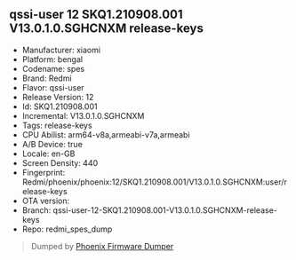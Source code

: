 ## qssi-user 12 SKQ1.210908.001 V13.0.1.0.SGHCNXM release-keys
- Manufacturer: xiaomi
- Platform: bengal
- Codename: spes
- Brand: Redmi
- Flavor: qssi-user
- Release Version: 12
- Id: SKQ1.210908.001
- Incremental: V13.0.1.0.SGHCNXM
- Tags: release-keys
- CPU Abilist: arm64-v8a,armeabi-v7a,armeabi
- A/B Device: true
- Locale: en-GB
- Screen Density: 440
- Fingerprint: Redmi/phoenix/phoenix:12/SKQ1.210908.001/V13.0.1.0.SGHCNXM:user/release-keys
- OTA version: 
- Branch: qssi-user-12-SKQ1.210908.001-V13.0.1.0.SGHCNXM-release-keys
- Repo: redmi_spes_dump


>Dumped by [Phoenix Firmware Dumper](https://github.com/DroidDumps/phoenix_firmware_dumper)

